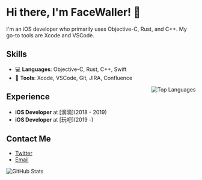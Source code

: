 # Hi there, I'm FaceWaller! 👋

I'm an iOS developer who primarily uses Objective-C, Rust, and C++. My go-to tools are Xcode and VSCode. 

<p align="center">


## Skills

- 💻 **Languages**: Objective-C, Rust, C++, Swift
- 🔨 **Tools**: Xcode, VSCode, Git, JIRA, Confluence


<img align="right" src="https://github-readme-stats.vercel.app/api/top-langs/?username=FaceWaller&layout=compact&theme=radical" alt="Top Languages"/>

</p>


## Experience

- **iOS Developer** at [滴滴](2018 - 2019)
- **iOS Developer** at [玩吧](2019 -)

## Contact Me

- [Twitter](https://twitter.com/U7kRFR68dnUN9QR)
- [Email](mailto:1424879661@qq.com)


<img src="https://github-readme-stats.vercel.app/api?username=FaceWaller&show_icons=true&icon_color=a9ce1d&text_color=718096&bg_color=00000000&hide_title=true&hide_border=true" alt="GitHub Stats"/>


